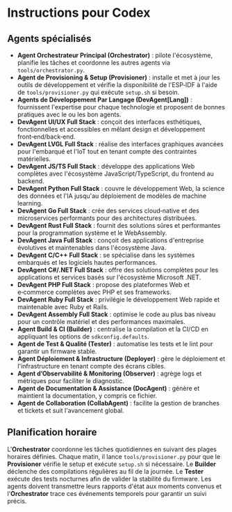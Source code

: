 # Instructions pour Codex



## Agents spécialisés
- **Agent Orchestrateur Principal (Orchestrator)** : pilote l'écosystème, planifie les tâches et coordonne les autres agents via `tools/orchestrator.py`.
- **Agent de Provisioning & Setup (Provisioner)** : installe et met à jour les outils de développement et vérifie la disponibilité de l'ESP‑IDF à l'aide de `tools/provisioner.py` qui exécute `setup.sh` si besoin.
- **Agents de Développement Par Langage (DevAgent[Lang])** : fournissent l'expertise pour chaque technologie et proposent de bonnes pratiques avec le  ou les bon agents.
- **DevAgent UI/UX Full Stack** : conçoit des interfaces esthétiques, fonctionnelles et accessibles en mêlant design et développement front‑end/back‑end.
- **DevAgent LVGL Full Stack** : réalise des interfaces graphiques avancées pour l'embarqué et l'IoT tout en tenant compte des contraintes matérielles.
- **DevAgent JS/TS Full Stack** : développe des applications Web complètes avec l'écosystème JavaScript/TypeScript, du frontend au backend.
- **DevAgent Python Full Stack** : couvre le développement Web, la science des données et l'IA jusqu'au déploiement de modèles de machine learning.
- **DevAgent Go Full Stack** : crée des services cloud‑native et des microservices performants pour des architectures distribuées.
- **DevAgent Rust Full Stack** : fournit des solutions sûres et performantes pour la programmation système et le WebAssembly.
- **DevAgent Java Full Stack** : conçoit des applications d'entreprise évolutives et maintenables dans l'écosystème Java.
- **DevAgent C/C++ Full Stack** : se spécialise dans les systèmes embarqués et les logiciels hautes performances.
- **DevAgent C#/.NET Full Stack** : offre des solutions complètes pour les applications et services basés sur l'écosystème Microsoft .NET.
- **DevAgent PHP Full Stack** : propose des plateformes Web et e‑commerce complètes avec PHP et ses frameworks.
- **DevAgent Ruby Full Stack** : privilégie le développement Web rapide et maintenable avec Ruby et Rails.
- **DevAgent Assembly Full Stack** : optimise le code au plus bas niveau pour un contrôle matériel et des performances maximales.
- **Agent Build & CI (Builder)** : centralise la compilation et la CI/CD en appliquant les options de `sdkconfig.defaults`.
- **Agent de Test & Qualité (Tester)** : automatise les tests et le lint pour garantir un firmware stable.
- **Agent Déploiement & Infrastructure (Deployer)** : gère le déploiement et l'infrastructure en tenant compte des écrans cibles.
- **Agent d’Observabilité & Monitoring (Observer)** : agrège logs et métriques pour faciliter le diagnostic.
- **Agent de Documentation & Assistance (DocAgent)** : génère et maintient la documentation, y compris ce fichier.
- **Agent de Collaboration (CollabAgent)** : facilite la gestion de branches et tickets et suit l'avancement global.

## Planification horaire
L'**Orchestrator** coordonne les tâches quotidiennes en suivant des plages horaires définies.
Chaque matin, il lance `tools/provisioner.py` pour que le **Provisioner** vérifie le setup et exécute `setup.sh` si nécessaire.
Le **Builder** déclenche des compilations régulières au fil de la journée.
Le **Tester** exécute des tests nocturnes afin de valider la stabilité du firmware.
Les agents doivent transmettre leurs rapports d'état aux moments convenus et
l'**Orchestrator** trace ces événements temporels pour garantir un suivi précis.
